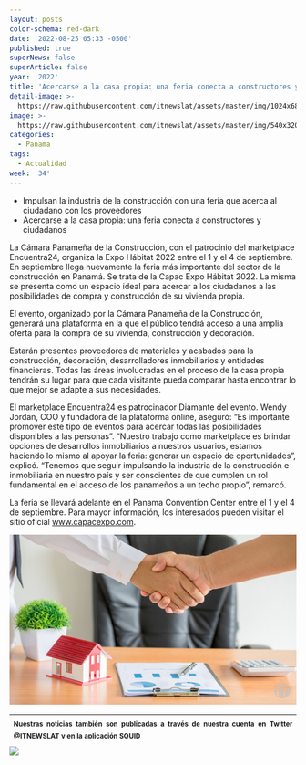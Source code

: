 ```yaml
---
layout: posts
color-schema: red-dark
date: '2022-08-25 05:33 -0500'
published: true
superNews: false
superArticle: false
year: '2022'
title: 'Acercarse a la casa propia: una feria conecta a constructores y ciudadanos'
detail-image: >-
  https://raw.githubusercontent.com/itnewslat/assets/master/img/1024x680/Acuerdos-g.jpg
image: >-
  https://raw.githubusercontent.com/itnewslat/assets/master/img/540x320/Acuerdos-p.jpg
categories:
  - Panama
tags:
  - Actualidad
week: '34'
---
```

- Impulsan la industria de la construcción con una feria que acerca al ciudadano con los proveedores
- Acercarse a la casa propia: una feria conecta a constructores y ciudadanos

La Cámara Panameña de la Construcción, con el patrocinio del marketplace Encuentra24, organiza la Expo Hábitat 2022 entre el 1 y el 4 de septiembre.
En septiembre llega nuevamente la feria más importante del sector de la construcción en Panamá. Se trata de la Capac Expo Hábitat 2022. La misma se presenta como un espacio ideal para acercar a los ciudadanos a las posibilidades de compra y construcción de su vivienda propia.

El evento, organizado por la Cámara Panameña de la Construcción, generará una plataforma en la que el público tendrá acceso a una amplia oferta para la compra de su vivienda, construcción y decoración.

Estarán presentes proveedores de materiales y acabados para la construcción, decoración, desarrolladores inmobiliarios y entidades financieras. Todas las áreas involucradas en el proceso de la casa propia tendrán su lugar para que cada visitante pueda comparar hasta encontrar lo que mejor se adapte a sus necesidades. 

El marketplace Encuentra24 es patrocinador Diamante del evento. Wendy Jordan, COO y fundadora de la plataforma online, aseguró: “Es importante promover este tipo de eventos para acercar todas las posibilidades disponibles a las personas”. “Nuestro trabajo como marketplace es brindar opciones de desarrollos inmobiliarios a nuestros usuarios, estamos haciendo lo mismo al apoyar la feria: generar un espacio de oportunidades”, explicó.
“Tenemos que seguir impulsando la industria de la construcción e inmobiliaria en nuestro país y ser conscientes de que cumplen un rol fundamental en el acceso de los panameños a un techo propio”, remarcó.

La feria se llevará adelante en el Panama Convention Center entre el 1 y el 4 de septiembre. Para mayor información, los interesados pueden visitar el sitio oficial www.capacexpo.com.

![](https://raw.githubusercontent.com/itnewslat/assets/master/img/540x320/Acuerdos-p.jpg)

<table style="height: 42px;" width="569">
<tbody>
<tr>
<td style="text-align: justify;"><sub><strong>Nuestras noticias también son publicadas a través de nuestra cuenta en Twitter <a href="https://twitter.com/itnewslat?lang=es">@ITNEWSLAT</a> y en la aplicación <a href="https://squidapp.co/en/">SQUID</a></strong></sub></td>
</tr>
</tbody>
</table>

<img src="https://tracker.metricool.com/c3po.jpg?hash=56f88a41e39ab42c063cc51676587a04"/>